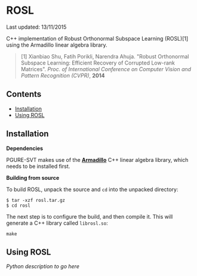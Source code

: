 # ROSL

Last updated: 13/11/2015

C++ implementation of Robust Orthonormal Subspace Learning (ROSL)[1] using the Armadillo linear algebra library.

> [1] Xianbiao Shu, Fatih Porikli, Narendra Ahuja. "Robust Orthonormal Subspace Learning: Efficient Recovery of Corrupted Low-rank Matrices". 
> *Proc. of International Conference on Computer Vision and Pattern Recognition (CVPR)*, **2014**

## Contents

+ [Installation](#installation)
+ [Using ROSL](#using-pgure-svt)

## Installation

**Dependencies**

PGURE-SVT makes use of the **[Armadillo](http://arma.sourceforge.net)** C++ linear algebra library, 
which needs to be installed first.

**Building from source**

To build ROSL, unpack the source and `cd` into the unpacked directory:

```
$ tar -xzf rosl.tar.gz
$ cd rosl
```

The next step is to configure the build, and then compile it. This will generate a C++
library called `librosl.so`:

```
make
```

## Using ROSL

*Python description to go here*
